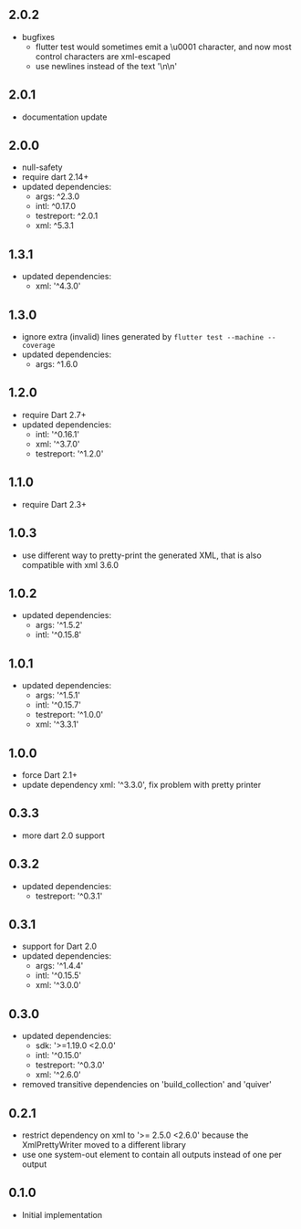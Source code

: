 ## 2.0.2
* bugfixes
  * flutter test would sometimes emit a \u0001 character, and now most control characters are xml-escaped
  * use newlines instead of the text '\n\n'

## 2.0.1
* documentation update

## 2.0.0
* null-safety
* require dart 2.14+
* updated dependencies:
  * args: ^2.3.0
  * intl: ^0.17.0
  * testreport: ^2.0.1
  * xml: ^5.3.1

## 1.3.1
* updated dependencies:
  * xml: '^4.3.0'

## 1.3.0
* ignore extra (invalid) lines generated by `flutter test --machine --coverage`
* updated dependencies:
  * args: ^1.6.0

## 1.2.0
* require Dart 2.7+
* updated dependencies:
  * intl: '^0.16.1'
  * xml: '^3.7.0'
  * testreport: '^1.2.0'

## 1.1.0
* require Dart 2.3+

## 1.0.3
* use different way to pretty-print the generated XML, that is also compatible with xml 3.6.0

## 1.0.2
* updated dependencies:
  * args: '^1.5.2'
  * intl: '^0.15.8'

## 1.0.1
* updated dependencies:
  *  args: '^1.5.1'
  *  intl: '^0.15.7'
  *  testreport: '^1.0.0'
  *  xml: '^3.3.1'

## 1.0.0
* force Dart 2.1+
* update dependency xml: '^3.3.0', fix problem with pretty printer

## 0.3.3
* more dart 2.0 support

## 0.3.2
* updated dependencies:
  * testreport: '^0.3.1'

## 0.3.1
* support for Dart 2.0
* updated dependencies:
  * args: '^1.4.4'
  * intl: '^0.15.5'
  * xml: '^3.0.0'

## 0.3.0
* updated dependencies:
  * sdk: '>=1.19.0 <2.0.0'
  * intl: '^0.15.0'
  * testreport: '^0.3.0'
  * xml: '^2.6.0'
* removed transitive dependencies on 'build_collection' and 'quiver'


## 0.2.1
* restrict dependency on xml to '>= 2.5.0 <2.6.0' because the XmlPrettyWriter moved to a different library
* use one system-out element to contain all outputs instead of one per output

## 0.1.0

* Initial implementation